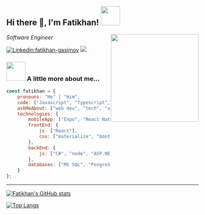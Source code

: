 
<h2>Hi there 👋, I'm Fatikhan! <img src="https://media.giphy.com/media/12oufCB0MyZ1Go/giphy.gif" width="50"></h2>
<img align='right' src="https://media.giphy.com/media/M9gbBd9nbDrOTu1Mqx/giphy.gif" width="230">
<p><em>Software Engineer</em></p>

[![Linkedin:fatikhan-gasimov](https://img.shields.io/badge/-fatikhan_gasimov-blue?style=flat-square&logo=Linkedin&logoColor=white&link=https://www.linkedin.com/in/fatikhan-gasimov/)](https://www.linkedin.com/in/fatikhan-gasimov/)
![](https://komarev.com/ghpvc/?username=fatikhan-gasimov&color=blue)
 

### <img src="https://media.giphy.com/media/VgCDAzcKvsR6OM0uWg/giphy.gif" width="50"> A little more about me...  

```javascript
const fatikhan = {
    pronouns: "He" | "Him",
    code: ["Javascript", "Typescript", "C#", "ASP.NET CORE"],
    askMeAbout: ["web dev", "tech", "app dev", "kayaking"],
    technologies: {
        mobileApp: ["Expo", "React Native"],
        frontEnd: {
            js: ["React"],
            css: ["materialize", "bootstrap"]
        },
        backEnd: {
            js: ["C#", "node", "ASP.NET CORE", "EF CORE", "LINQ"],
        },
        databases: ["MS SQL", "PosgreSQL", "sqlite"],
    }
};
```

---

[![Fatikhan's GitHub stats](https://github-readme-stats.vercel.app/api?username=fatikhan-gasimov)](https://github.com/fatikhan-gasimov/github-readme-stats)

[![Top Langs](https://github-readme-stats.vercel.app/api/top-langs/?username=fatikhan-gasimov)](https://github.com/fatikhan-gasimov/github-readme-stats)
